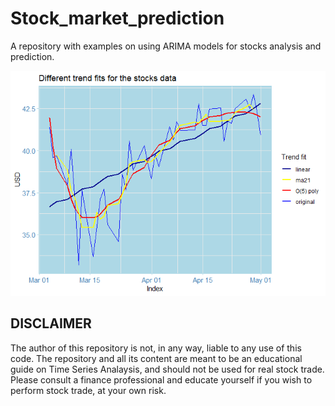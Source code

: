 # Stock_market_prediction
A repository with examples on using ARIMA models for stocks analysis and prediction. 

![](img/unnamed-chunk-7-1.png)

## DISCLAIMER
The author of this repository is not, in any way, liable to any use of this code. The repository and all its content are meant to be an educational guide on Time Series Analaysis, and should not be used for real stock trade. Please consult a finance professional and educate yourself if you wish to perform stock trade, at your own risk. 
